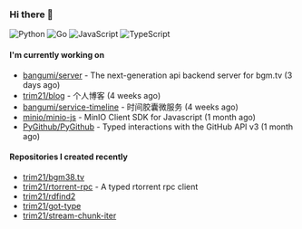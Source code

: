 ### Hi there 👋

![Python](https://img.shields.io/badge/python-3670A0?style=for-the-badge&logo=python&logoColor=ffdd54)
![Go](https://img.shields.io/badge/go-%2300ADD8.svg?style=for-the-badge&logo=go&logoColor=white)
![JavaScript](https://img.shields.io/badge/javascript-%23323330.svg?style=for-the-badge&logo=javascript&logoColor=%23F7DF1E)
![TypeScript](https://img.shields.io/badge/typescript-%23007ACC.svg?style=for-the-badge&logo=typescript&logoColor=white)

#### I'm currently working on

- [bangumi/server](https://github.com/bangumi/server) - The next-generation api backend server for bgm.tv (3 days ago)
- [trim21/blog](https://github.com/trim21/blog) - 个人博客 (4 weeks ago)
- [bangumi/service-timeline](https://github.com/bangumi/service-timeline) - 时间胶囊微服务 (4 weeks ago)
- [minio/minio-js](https://github.com/minio/minio-js) - MinIO Client SDK for Javascript (1 month ago)
- [PyGithub/PyGithub](https://github.com/PyGithub/PyGithub) - Typed interactions with the GitHub API v3 (1 month ago)

#### Repositories I created recently

- [trim21/bgm38.tv](https://github.com/trim21/bgm38.tv)
- [trim21/rtorrent-rpc](https://github.com/trim21/rtorrent-rpc) - A typed rtorrent rpc client
- [trim21/rdfind2](https://github.com/trim21/rdfind2)
- [trim21/got-type](https://github.com/trim21/got-type)
- [trim21/stream-chunk-iter](https://github.com/trim21/stream-chunk-iter)
